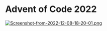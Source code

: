 # Advent of Code 2022

[![Screenshot-from-2022-12-08-18-20-01.png](https://i.postimg.cc/W4qV7gty/Screenshot-from-2022-12-08-18-20-01.png)](https://postimg.cc/942sm4dP)

